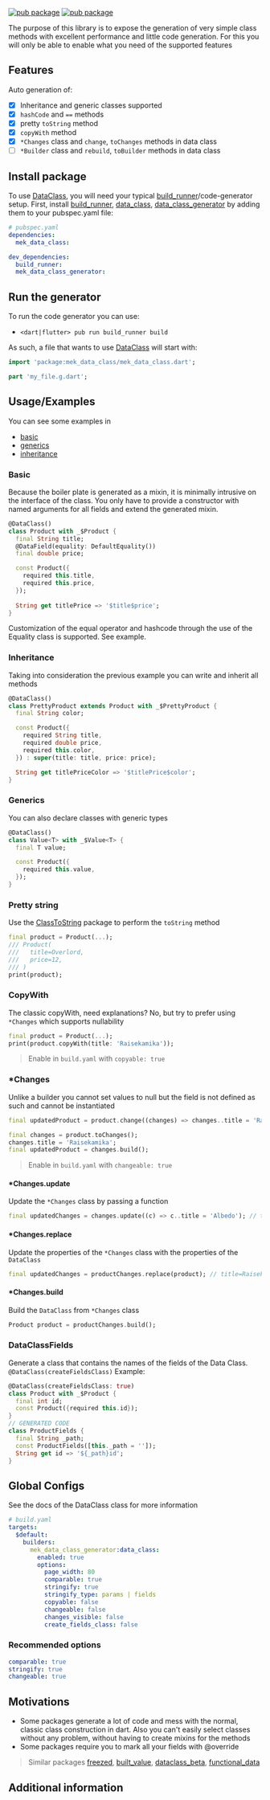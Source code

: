 [![pub package](https://img.shields.io/badge/GitHub-0.0.1-brightgreen)](https://github.com/BreX900/data_class)
[![pub package](https://img.shields.io/badge/pub.dev-0.0.1-blue)](https://pub.dartlang.org/packages/mek_data_class)

The purpose of this library is to expose the generation of very simple class methods with excellent performance and little code generation.
For this you will only be able to enable what you need of the supported features

## Features
Auto generation of:
- [x] Inheritance and generic classes supported
- [x] `hashCode` and `==` methods
- [x] pretty `toString` method
- [x] `copyWith` method
- [x] `*Changes` class and `change`, `toChanges` methods in data class
- [ ] `*Builder` class and `rebuild`, `toBuilder` methods in data class

## Install package

To use [DataClass], you will need your typical [build_runner]/code-generator setup.
First, install [build_runner], [data_class], [data_class_generator] by adding them to your pubspec.yaml file:

```yaml
# pubspec.yaml
dependencies:
  mek_data_class:

dev_dependencies:
  build_runner:
  mek_data_class_generator:
```

## Run the generator

To run the code generator you can use:
- `<dart|flutter> pub run build_runner build`

As such, a file that wants to use [DataClass] will start with:

```dart
import 'package:mek_data_class/mek_data_class.dart';

part 'my_file.g.dart';
```

## Usage/Examples

You can see some examples in 
- [basic](https://github.com/BreX900/data_class/blob/main/example/lib/basic_example.dart)
- [generics](https://github.com/BreX900/data_class/blob/main/example/lib/generics_example.dart)
- [inheritance](https://github.com/BreX900/data_class/blob/main/example/lib/inheritance_example.dart)

### Basic

Because the boiler plate is generated as a mixin, it is minimally intrusive on the interface of the class.
You only have to provide a constructor with named arguments for all fields and extend the generated mixin.

```dart
@DataClass()
class Product with _$Product {
  final String title;
  @DataField(equality: DefaultEquality())
  final double price;

  const Product({
    required this.title,
    required this.price,
  });
  
  String get titlePrice => '$title$price';
}
```

Customization of the equal operator and hashcode through the use of the Equality class is supported. See example.

### Inheritance
Taking into consideration the previous example you can write and inherit all methods

```dart
@DataClass()
class PrettyProduct extends Product with _$PrettyProduct {
  final String color;

  const Product({
    required String title,
    required double price,
    required this.color,
  }) : super(title: title, price: price);

  String get titlePriceColor => '$titlePrice$color';
}
```

### Generics
You can also declare classes with generic types

```dart
@DataClass()
class Value<T> with _$Value<T> {
  final T value;

  const Product({
    required this.value,
  });
}
```

### Pretty string
Use the [ClassToString] package to perform the `toString` method
```dart
final product = Product(...);
/// Product(
///   title=Overlord,
///   price=12,
/// )
print(product);
```

### CopyWith
The classic copyWith, need explanations? No, but try to prefer using `*Changes` which supports nullability
```dart
final product = Product(...);
print(product.copyWith(title: 'Raisekamika'));
```

> Enable in `build.yaml` with `copyable: true`

### *Changes
Unlike a builder you cannot set values to null but the field is not defined as such and cannot be instantiated

```dart
final updatedProduct = product.change((changes) => changes..title = 'Raisekamika');

final changes = product.toChanges();
changes.title = 'Raisekamika';
final updatedProduct = changes.build();
```

> Enable in `build.yaml` with `changeable: true`

#### *Changes.update
Update the `*Changes` class by passing a function
```dart 
final updatedChanges = changes.update((c) => c..title = 'Albedo'); // title=Albedo
```

#### *Changes.replace
Update the properties of the `*Changes` class with the properties of the `DataClass`
```dart 
final updatedChanges = productChanges.replace(product); // title=Raisekamika
```

#### *Changes.build
Build the `DataClass` from `*Changes` class
```dart 
Product product = productChanges.build();
```

### DataClassFields
Generate a class that contains the names of the fields of the Data Class. `@DataClass(createFieldsClass)`
Example:
```dart
@DataClass(createFieldsClass: true)
class Product with _$Product {
  final int id;
  const Product({required this.id});
}
// GENERATED CODE
class ProductFields {
  final String _path;
  const ProductFields([this._path = '']);
  String get id => '${_path}id';
}
```

## Global Configs
See the docs of the DataClass class for more information

```yaml
# build.yaml
targets:
  $default:
    builders:
      mek_data_class_generator:data_class:
        enabled: true
        options:
          page_width: 80
          comparable: true
          stringify: true
          stringify_type: params | fields
          copyable: false
          changeable: false
          changes_visible: false
          create_fields_class: false
```

### Recommended options
```yaml
comparable: true
stringify: true
changeable: true
```

## Motivations
- Some packages generate a lot of code and mess with the normal, classic class construction in dart.
  Also you can't easily select classes without any problem, without having to create mixins for the methods
- Some packages require you to mark all your fields with @override

> Similar packages [freezed], [built_value],  [dataclass_beta],  [functional_data]

## Additional information

[build_runner]: https://pub.dev/packages/build_runner
[DataClass]: https://pub.dartlang.org/packages/mek_data_class
[data_class]: https://pub.dartlang.org/packages/mek_data_class
[data_class_generator]: https://pub.dartlang.org/packages/mek_data_class_generator
[ClassToString]: https://pub.dartlang.org/packages/class_to_string
[freezed]: https://pub.dartlang.org/packages/freezed
[built_value]: https://pub.dartlang.org/packages/freezed
[dataclass_beta]: https://pub.dartlang.org/packages/dataclass_beta
[functional_data]: https://pub.dartlang.org/packages/functional_data